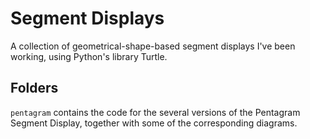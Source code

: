 # Segment Displays

A collection of geometrical-shape-based segment displays I've been working, using Python's library Turtle.

## Folders

`pentagram` contains the code for the several versions of the Pentagram Segment Display, together with some of the corresponding diagrams.